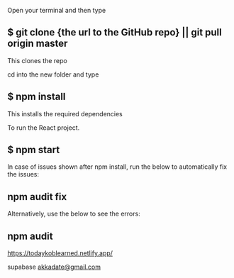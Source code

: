 Open your terminal and then type

## $ git clone {the url to the GitHub repo} || git pull origin master

This clones the repo

cd into the new folder and type

## $ npm install

This installs the required dependencies

To run the React project.

## $ npm start

In case of issues shown after npm install, run the below to automatically fix the issues:

## npm audit fix

Alternatively, use the below to see the errors:

## npm audit

https://todaykoblearned.netlify.app/

supabase akkadate@gmail.com
